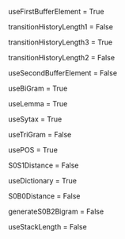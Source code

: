 useFirstBufferElement = True

transitionHistoryLength1 = False

transitionHistoryLength3 = True

transitionHistoryLength2 = False

useSecondBufferElement = False

useBiGram = True

useLemma = True

useSytax = True

useTriGram = False

usePOS = True

S0S1Distance = False

useDictionary = True

S0B0Distance = False

generateS0B2Bigram = False

useStackLength = False

